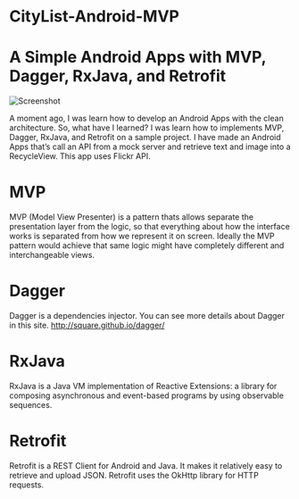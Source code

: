 # CityList-Android-MVP

# A Simple Android Apps with MVP, Dagger, RxJava, and Retrofit
![Screenshot](https://github.com/sinhaDroid/CityList-Android-MVP/blob/master/Screenshot_1480332396.png?raw=true)

A moment ago, I was learn how to develop an Android Apps with the clean architecture. So, what have I learned? I was learn how to implements MVP, Dagger, RxJava, and Retrofit on a sample project. I have made an Android Apps that’s call an API from a mock server and retrieve text and image into a RecycleView. This app uses Flickr API.

# MVP
MVP (Model View Presenter) is a pattern thats allows separate the presentation layer from the logic, so that everything about how the interface works is separated from how we represent it on screen. Ideally the MVP pattern would achieve that same logic might have completely different and interchangeable views.

# Dagger
Dagger is a dependencies injector. You can see more details about Dagger in this site.
http://square.github.io/dagger/

# RxJava
RxJava is a Java VM implementation of Reactive Extensions: a library for composing asynchronous and event-based programs by using observable sequences.

# Retrofit
Retrofit is a REST Client for Android and Java. It makes it relatively easy to retrieve and upload JSON. Retrofit uses the OkHttp library for HTTP requests.
